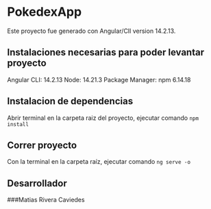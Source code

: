 # PokedexApp

Este proyecto fue generado con Angular/ClI version 14.2.13.

## Instalaciones necesarias para poder levantar proyecto

Angular CLI: 14.2.13
Node: 14.21.3
Package Manager: npm 6.14.18

## Instalacion de dependencias

Abrir terminal en la carpeta raiz del proyecto, ejecutar comando `npm install` 


## Correr proyecto

Con la terminal en la carpeta raíz, ejecutar comando `ng serve -o` 

## Desarrollador

###Matias Rivera Caviedes
